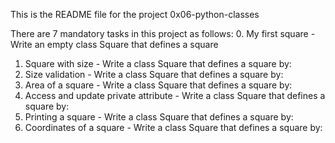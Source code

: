 This is the README file for the project 0x06-python-classes

There are 7 mandatory tasks in this project as follows:
0. My first square - Write an empty class Square that defines a square
1. Square with size - Write a class Square that defines a square by:
2. Size validation - Write a class Square that defines a square by:
3. Area of a square - Write a class Square that defines a square by:
4. Access and update private attribute - Write a class Square that defines a square by:
5. Printing a square - Write a class Square that defines a square by:
6. Coordinates of a square - Write a class Square that defines a square by:
